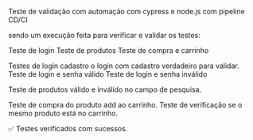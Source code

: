 Teste de validação com automação com cypress e node.js com pipeline CD/CI

sendo um execução feita 
para verificar e validar os testes:

Teste de login
Teste de produtos
Teste de compra e carrinho 

Testes de login cadastro o login com cadastro verdadeiro para validar.
Teste de login e senha válido
Teste de login e senha inválido 

Teste de produtos válido e inválido no campo de pesquisa.

Teste de compra do produto add ao carrinho.
Teste de verificação se o mesmo produto está no carrinho.

✅ Testes verificados com sucessos.
